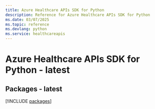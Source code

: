 ```yaml
---
title: Azure Healthcare APIs SDK for Python
description: Reference for Azure Healthcare APIs SDK for Python
ms.date: 03/07/2025
ms.topic: reference
ms.devlang: python
ms.service: healthcareapis
---
```

# Azure Healthcare APIs SDK for Python - latest
## Packages - latest
[!INCLUDE [packages](healthcare-apis-index.md)]